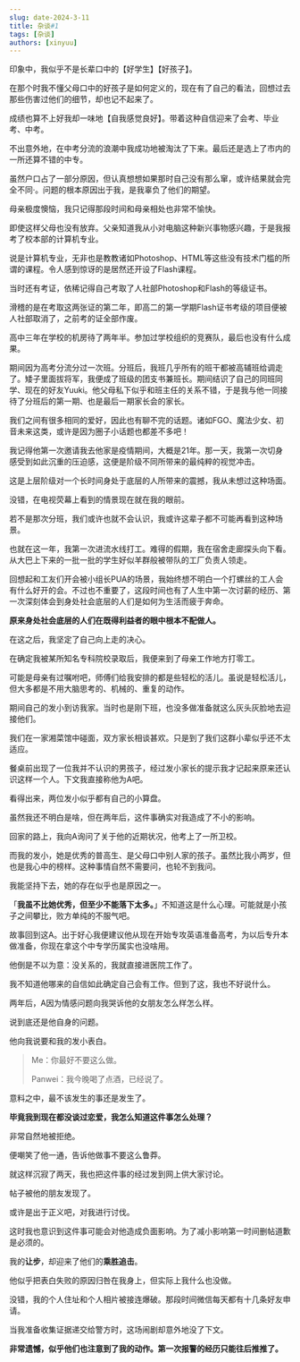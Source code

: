 ```yaml
---
slug: date-2024-3-11
title: 杂谈#1
tags: [杂谈]
authors: [xinyuu]
---
```




印象中，我似乎不是长辈口中的【好学生】【好孩子】。

在那个时我不懂父母口中的好孩子是如何定义的，现在有了自己的看法，回想过去那些伤害过他们的细节，却也记不起来了。

成绩也算不上好我却一味地【自我感觉良好】。带着这种自信迎来了会考、毕业考、中考。

不出意外地，在中考分流的浪潮中我成功地被淘汰了下来。最后还是选上了市内的一所还算不错的中专。

虽然户口占了一部分原因，但认真想想如果那时自己没有那么窜，或许结果就会完全不同·。问题的根本原因出于我，是我辜负了他们的期望。

<!-- truncate -->

母亲极度懊恼，我只记得那段时间和母亲相处也非常不愉快。

即使这样父母也没有放弃。父亲知道我从小对电脑这种新兴事物感兴趣，于是我报考了校本部的计算机专业。

说是计算机专业，无非也是教教诸如Photoshop、HTML等这些没有技术门槛的所谓的课程。令人感到惊讶的是居然还开设了Flash课程。

当时还有考证，依稀记得自己考取了人社部Photoshop和Flash的等级证书。

滑稽的是在考取这两张证的第二年，即高二的第一学期Flash证书考级的项目便被人社部取消了，之前考的证全部作废。

高中三年在学校的机房待了两年半。参加过学校组织的竞赛队，最后也没有什么成果。

期间因为高考分流分过一次班。分班后，我班几乎所有的班干都被高辅班给调走了。矮子里面拔将军，我便成了班级的团支书兼班长。期间结识了自己的同班同学、现在的好友Yuuki。他父母私下似乎和班主任的关系不错，于是我与他一同接待了分班后的第一期、也是最后一期家长会的家长。

我们之间有很多相同的爱好，因此也有聊不完的话题。诸如FGO、魔法少女、初音未来这类，或许是因为圈子小话题也都差不多吧！

我记得他第一次邀请我去他家是疫情期间，大概是21年。那一天，我第一次切身感受到如此沉重的压迫感，这便是阶级不同所带来的最纯粹的视觉冲击。

这是上层阶级对一个长时间身处于底层的人所带来的震撼，我从未想过这种场面。

没错，在电视荧幕上看到的情景现在就在我的眼前。

若不是那次分班，我们或许也就不会认识，我或许这辈子都不可能再看到这种场景。

也就在这一年，我第一次进流水线打工。难得的假期，我在宿舍走廊探头向下看。从大巴上下来的一批一批的学生好似羊群般被带队的工厂负责人领走。

回想起和工友们开会被小组长PUA的场景，我始终想不明白一个打螺丝的工人会有什么好开的会。不过也不重要了，这段时间也有了人生中第一次讨薪的经历、第一次深刻体会到身处社会底层的人们是如何为生活而疲于奔命。

**原来身处社会底层的人们在既得利益者的眼中根本不配做人。**

在这之后，我坚定了自己向上走的决心。

在确定我被某所知名专科院校录取后，我便来到了母亲工作地方打零工。

可能是母亲有过嘱咐吧，师傅们给我安排的都是些轻松的活儿。虽说是轻松活儿，但大多都是不用大脑思考的、机械的、重复的动作。

期间自己的发小到访我家。当时也是刚下班，也没多做准备就这么灰头灰脸地去迎接他们。

我们在一家湘菜馆中碰面，双方家长相谈甚欢。只是到了我们这群小辈似乎还不太适应。

餐桌前出现了一位我并不认识的男孩子，经过发小家长的提示我才记起来原来还认识这样一个人。下文我直接称他为A吧。

看得出来，两位发小似乎都有自己的小算盘。

虽然我还不明白是啥，但在两年后，这件事确实对我造成了不小的影响。

回家的路上，我向A询问了关于他的近期状况，他考上了一所卫校。

而我的发小，她是优秀的普高生、是父母口中别人家的孩子。虽然比我小两岁，但也是我心中的榜样。这种事情自然不需要问，也轮不到我问。

我能坚持下去，她的存在似乎也是原因之一。

「**我虽不比她优秀，但至少不能落下太多。**」不知道这是什么心理。可能就是小孩子之间攀比，败方单纯的不服气吧。

故事回到这A。出于好心我便建议他从现在开始专攻英语准备高考，为以后专升本做准备，你现在拿这个中专学历属实也没啥用。

他倒是不以为意：没关系的，我就直接进医院工作了。

我不知道他哪来的自信如此确定自己会有工作。但到了这，我也不好说什么。

两年后，A因为情感问题向我哭诉他的女朋友怎么样怎么样。

说到底还是他自身的问题。

他向我说要和我的发小表白。

> Me：你最好不要这么做。
>
> Panwei：我今晚喝了点酒，已经说了。

意料之中，最不该发生的事还是发生了。

**毕竟我到现在都没谈过恋爱，我怎么知道这件事怎么处理？**

非常自然地被拒绝。

便嘲笑了他一通，告诉他做事不要这么鲁莽。

就这样沉寂了两天，我也把这件事的经过发到网上供大家讨论。

帖子被他的朋友发现了。

或许是出于正义吧，对我进行讨伐。

这时我也意识到这件事可能会对他造成负面影响。为了减小影响第一时间删帖道歉是必须的。

我的**让步**，却迎来了他们的**乘胜追击**。

他似乎把表白失败的原因归咎在我身上，但实际上我什么也没做。

没错，我的个人住址和个人相片被接连爆破。那段时间微信每天都有十几条好友申请。

当我准备收集证据递交给警方时，这场闹剧却意外地没了下文。

**非常遗憾，似乎他们也注意到了我的动作。第一次报警的经历只能往后推推了。**